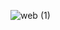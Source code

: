 
![web (1)](https://github.com/nupoorkedare2002/nupoorkedare2002/assets/143624372/d63e4a91-6259-4d9e-9345-587ca78bce03)

  


<!---
nupoorkedare2002/nupoorkedare2002 is a ✨ special ✨ repository because its `README.md` (this file) appears on your GitHub profile.
You can click the Preview link to take a look at your changes.
--->
